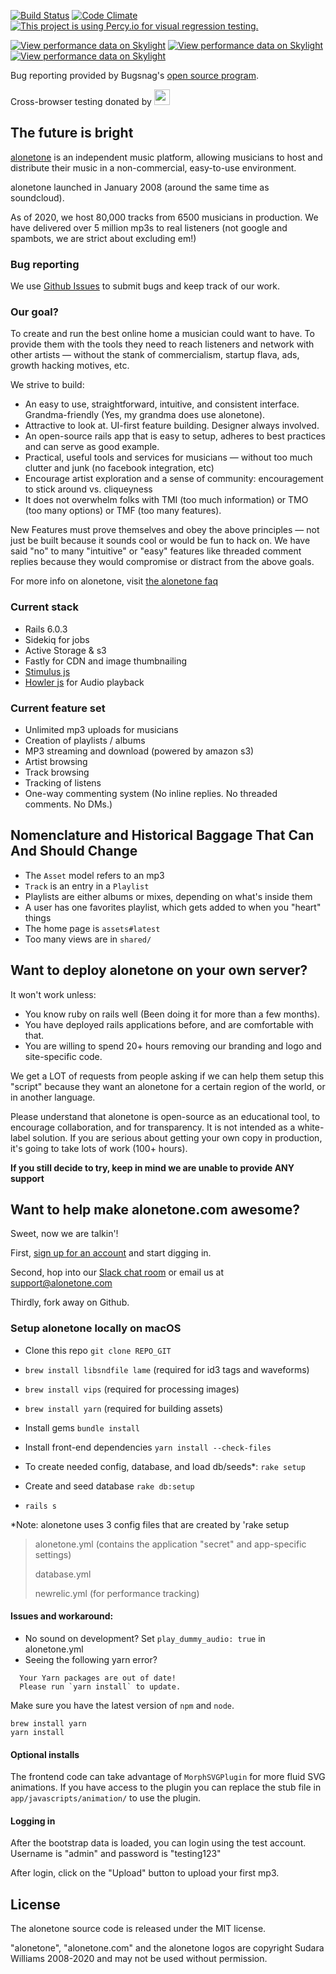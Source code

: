 [![Build Status](https://api.travis-ci.com/sudara/alonetone.svg?branch=master)](http://travis-ci.com/sudara/alonetone)
[![Code Climate](https://api.codeclimate.com/v1/badges/d1f4fb0a4b8690332e86/maintainability)](https://codeclimate.com/github/sudara/alonetone/maintainability)
[![This project is using Percy.io for visual regression testing.](https://percy.io/static/images/percy-badge.svg)](https://percy.io/alonetone/alonetone)

[![View performance data on Skylight](https://badges.skylight.io/problem/QMmsxBDrac9Q.svg)](https://oss.skylight.io/app/applications/QMmsxBDrac9Q)
[![View performance data on Skylight](https://badges.skylight.io/typical/QMmsxBDrac9Q.svg)](https://oss.skylight.io/app/applications/QMmsxBDrac9Q)
[![View performance data on Skylight](https://badges.skylight.io/rpm/QMmsxBDrac9Q.svg)](https://oss.skylight.io/app/applications/QMmsxBDrac9Q)


Bug reporting provided by Bugsnag's [open source program](https://www.bugsnag.com/open-source/).

Cross-browser testing donated by
<img src="https://cdn.rawgit.com/sudara/alonetone/master/app/assets/images/promo/browserstack.svg" height="25"/>

## The future is bright

[alonetone](https://alonetone.com) is an independent music platform, allowing musicians to host and distribute their music in a non-commercial, easy-to-use environment.

alonetone launched in January 2008 (around the same time as soundcloud).

As of 2020, we host 80,000 tracks from 6500 musicians in production. We have delivered over 5 million mp3s to real listeners (not google and spambots, we are strict about excluding em!)

### Bug reporting

We use [Github Issues](http://github.com/sudara/alonetone/issues) to submit bugs and keep track of our work.

### Our goal?

To create and run the best online home a musician could want to have. To provide them with the tools they need to reach  listeners and network with other artists — without the stank of commercialism, startup flava, ads, growth hacking motives, etc.

We strive to build:

* An easy to use, straightforward, intuitive, and consistent interface. Grandma-friendly (Yes, my grandma does use alonetone).
* Attractive to look at. UI-first feature building. Designer always involved.
* An open-source rails app that is easy to setup, adheres to best practices and can serve as good example.
* Practical, useful tools and services for musicians — without too much clutter and junk (no facebook integration, etc)
* Encourage artist exploration and a sense of community: encouragement to stick around vs. cliqueyness
* It does not overwhelm folks with TMI (too much information) or TMO (too many options) or TMF (too many features).

New Features must prove themselves and obey the above principles — not just be built because it sounds cool or would be fun to hack on. We have said "no" to many "intuitive" or "easy" features like threaded comment replies because they would compromise or distract from the above goals.

For more info on alonetone, visit [the alonetone faq](https://alonetone.com/about)

### Current stack

* Rails 6.0.3
* Sidekiq for jobs
* Active Storage & s3
* Fastly for CDN and image thumbnailing
* [Stimulus js](http://stimulusjs.org)
* [Howler js](http://howlerjs.com) for Audio playback

### Current feature set

* Unlimited mp3 uploads for musicians
* Creation of playlists / albums
* MP3 streaming and download (powered by amazon s3)
* Artist browsing
* Track browsing
* Tracking of listens
* One-way commenting system (No inline replies. No threaded comments. No DMs.)

## Nomenclature and Historical Baggage That Can And Should Change

* The `Asset` model refers to an mp3
* `Track` is an entry in a `Playlist`
* Playlists are either albums or mixes, depending on what's inside them
* A user has one favorites playlist, which gets added to when you "heart" things
* The home page is `assets#latest`
* Too many views are in `shared/`

## Want to deploy alonetone on your own server?

It won't work unless:

* You know ruby on rails well (Been doing it for more than a few months).
* You have deployed rails applications before, and are comfortable with that.
* You are willing to spend 20+ hours removing our branding and logo and site-specific code.

We get a LOT of requests from people asking if we can help them setup this "script" because they want an alonetone for a certain region of the world, or in another language.

Please understand that alonetone is open-source as an educational tool, to encourage collaboration, and for transparency. It is not intended as a white-label solution. If you are serious about getting your own copy in production, it's going to take lots of work (100+ hours).

**If you still decide to try, keep in mind we are unable to provide ANY support**

## Want to help make alonetone.com awesome?

Sweet, now we are talkin'!

First, [sign up for an account](https://alonetone.com) and start digging in.

Second, hop into our [Slack chat room](https://join.slack.com/t/alonetone/shared_invite/enQtNDE4ODIzMzExNjIyLWFmOWZiZGZlMWRiODZjN2FjNWVlM2E3YWY0ODM0ODlhNjUzMzA3ODFjYzI0NDNmNWIxOWM4MDIxZWFmNWZhNTI) or email us at support@alonetone.com

Thirdly, fork away on Github.

### Setup alonetone locally on macOS

- Clone this repo
`git clone REPO_GIT`

- `brew install libsndfile lame` (required for id3 tags and waveforms)
- `brew install vips` (required for processing images)
- `brew install yarn` (required for building assets)
- Install gems
`bundle install`
- Install front-end dependencies
`yarn install --check-files`

- To create needed config, database, and load db/seeds*:
`rake setup`
- Create and seed database
`rake db:setup`
- `rails s`

*Note: alonetone uses 3 config files that are created by 'rake setup

> alonetone.yml (contains the application "secret" and app-specific settings)
>
> database.yml
>
> newrelic.yml (for performance tracking)

#### Issues and workaround:

- No sound on development? Set `play_dummy_audio: true` in alonetone.yml
- Seeing the following yarn error?
```
  Your Yarn packages are out of date!
  Please run `yarn install` to update.
```

Make sure you have the latest version of `npm` and `node`.
```
brew install yarn
yarn install
```

#### Optional installs

The frontend code can take advantage of `MorphSVGPlugin` for more fluid SVG animations. If you have access to the plugin you can replace the stub file in `app/javascripts/animation/` to use the plugin.

#### Logging in

After the bootstrap data is loaded, you can login using the test account. Username is "admin" and password is "testing123"

After login, click on the "Upload" button to upload your first mp3.

## License

The alonetone source code is released under the MIT license.

"alonetone", "alonetone.com" and the alonetone logos are copyright Sudara Williams 2008-2020 and may not be used without permission.
